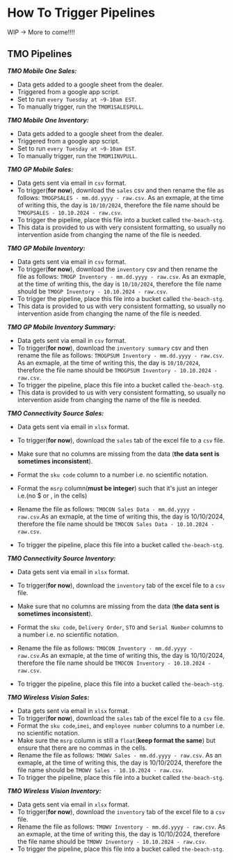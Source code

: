 # How To Trigger Pipelines

WIP -> More to come!!!!

## TMO Pipelines

***TMO Mobile One Sales:***

- Data gets added to a google sheet from the dealer.
- Triggered from a google app script.
- Set to run `every Tuesday at ~9-10am EST`.
- To manually trigger, run the `TMOM1SALESPULL`.


***TMO Mobile One Inventory:***
- Data gets added to a google sheet from the dealer.
- Triggered from a google app script.
- Set to run `every Tuesday at ~9-10am EST`.
- To manually trigger, run the `TMOM1INVPULL`.


***TMO GP Mobile Sales:***

- Data gets sent via email in `csv` format.
- To trigger(**for now**), download the `sales` csv and then rename the file as follows: `TMOGPSALES - mm.dd.yyyy - raw.csv`. As an exmaple, at the time of writing this, the day is `10/10/2024`, therefore the file name should be `TMOGPSALES - 10.10.2024 - raw.csv`.
- To trigger the pipeline, place this file into a bucket called `the-beach-stg`.
- This data is provided to us with very consistent formatting, so usually no intervention aside from changing the name of the file is needed.

***TMO GP Mobile Inventory:***
- Data gets sent via email in `csv` format.
- To trigger(**for now**), download the `inventory` csv and then rename the file as follows: `TMOGP Inventory - mm.dd.yyyy - raw.csv`. As an exmaple, at the time of writing this, the day is `10/10/2024`, therefore the file name should be `TMOGP Inventory - 10.10.2024 - raw.csv`.
- To trigger the pipeline, place this file into a bucket called `the-beach-stg`.
- This data is provided to us with very consistent formatting, so usually no intervention aside from changing the name of the file is needed.

***TMO GP Mobile Inventory Summary:***
- Data gets sent via email in `csv` format.
- To trigger(**for now**), download the `inventory summary` csv and then rename the file as follows: `TMOGPSUM Inventory - mm.dd.yyyy - raw.csv`. As an exmaple, at the time of writing this, the day is `10/10/2024`, therefore the file name should be `TMOGPSUM Inventory - 10.10.2024 - raw.csv`.
- To trigger the pipeline, place this file into a bucket called `the-beach-stg`.
- This data is provided to us with very consistent formatting, so usually no intervention aside from changing the name of the file is needed.


***TMO Connectivity Source Sales:***
- Data gets sent via email in `xlsx` format.
- To trigger(**for now**), download the `sales` tab of the excel file to a `csv` file.
- Make sure that no columns are missing from the data (**the data sent is sometimes inconsistent**).
- Format the `sku code` column to a number i.e. no scientific notation.
- Format the `msrp` column(**must be integer**) such that it's just an integer i.e.(no $ or , in the cells)
- Rename the file as follows: `TMOCON Sales Data - mm.dd.yyyy - raw.csv`.As an exmaple, at the time of writing this, the day is 10/10/2024, therefore the file name should be
`TMOCON Sales Data - 10.10.2024 - raw.csv`.

- To trigger the pipeline, place this file into a bucket called `the-beach-stg`.


***TMO Connectivity Source Inventory:***
- Data gets sent via email in `xlsx` format.
- To trigger(**for now**), download the `inventory` tab of the excel file to a `csv` file.
- Make sure that no columns are missing from the data (**the data sent is sometimes inconsistent**).
- Format the `sku code`, `Delivery Order`, `STO` and `Serial Number` columns to a number i.e. no scientific notation.

- Rename the file as follows: `TMOCON Inventory - mm.dd.yyyy - raw.csv`.As an exmaple, at the time of writing this, the day is 10/10/2024, therefore the file name should be
`TMOCON Inventory - 10.10.2024 - raw.csv`.

- To trigger the pipeline, place this file into a bucket called `the-beach-stg`.



***TMO Wireless Vision Sales:***
- Data gets sent via email in `xlsx` format.
- To trigger(**for now**), download the `sales` tab of the excel file to a `csv` file.
- Format the `sku code`,`imei`, and `employee number` columns to a number i.e. no scientific notation.
- Make sure the `msrp` column is still a `float`(**keep format the same**) but ensure that there are no commas in the cells.
- Rename the file as follows: `TMOWV Sales - mm.dd.yyyy - raw.csv`. As an exmaple, at the time of writing this, the day is 10/10/2024, therefore the file name should be `TMOWV Sales - 10.10.2024 - raw.csv`.
- To trigger the pipeline, place this file into a bucket called `the-beach-stg`.

***TMO Wireless Vision Inventory:***
- Data gets sent via email in `xlsx` format.
- To trigger(**for now**), download the `inventory` tab of the excel file to a `csv` file.
- Rename the file as follows: `TMOWV Inventory - mm.dd.yyyy - raw.csv`. As an exmaple, at the time of writing this, the day is 10/10/2024, therefore the file name should be `TMOWV Inventory - 10.10.2024 - raw.csv`.
- To trigger the pipeline, place this file into a bucket called `the-beach-stg`.



